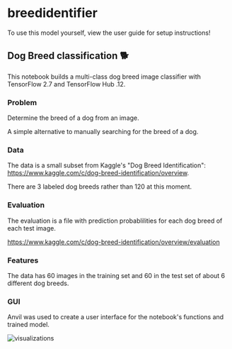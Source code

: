 # breedidentifier
To use this model yourself, view the user guide for setup instructions!

## Dog Breed classification 🐕
This notebook builds a multi-class dog breed image classifier with TensorFlow 2.7 and TensorFlow Hub .12.

### Problem
Determine the breed of a dog from an image.

A simple alternative to manually searching for the breed of a dog.

### Data
The data is a small subset from Kaggle's "Dog Breed Identification": https://www.kaggle.com/c/dog-breed-identification/overview.

There are 3 labeled dog breeds rather than 120 at this moment.

### Evaluation
The evaluation is a file with prediction probablilities for each dog breed of each test image.

https://www.kaggle.com/c/dog-breed-identification/overview/evaluation

### Features
The data has 60 images in the training set and 60 in the test set of about 6 different dog breeds.

### GUI
Anvil was used to create a user interface for the notebook's functions and trained model.

![visualizations](https://user-images.githubusercontent.com/47118983/160707344-418e1da1-e965-42ef-9a6e-f4b616ef193e.PNG)

